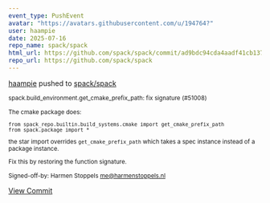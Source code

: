 ```yaml
---
event_type: PushEvent
avatar: "https://avatars.githubusercontent.com/u/194764?"
user: haampie
date: 2025-07-16
repo_name: spack/spack
html_url: https://github.com/spack/spack/commit/ad9bdc94cda4aadf41cb1373d0c8f1e056c0e0d7
repo_url: https://github.com/spack/spack
---
```


<a href='https://github.com/haampie' target='_blank'>haampie</a> pushed to <a href='https://github.com/spack/spack' target='_blank'>spack/spack</a>

<small>spack.build_environment.get_cmake_prefix_path: fix signature (#51008)

The cmake package does:

```
from spack_repo.builtin.build_systems.cmake import get_cmake_prefix_path
from spack.package import *
```

the star import overrides `get_cmake_prefix_path` which takes a spec
instance instead of a package instance.

Fix this by restoring the function signature.

Signed-off-by: Harmen Stoppels <me@harmenstoppels.nl></small>

<a href='https://github.com/spack/spack/commit/ad9bdc94cda4aadf41cb1373d0c8f1e056c0e0d7' target='_blank'>View Commit</a>